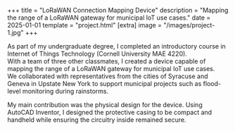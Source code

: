 +++
title = "LoRaWAN Connection Mapping Device"
description = "Mapping the range of a LoRaWAN gateway for municipal IoT use cases."
date = 2025-01-01
template = "project.html"
[extra]
image = "/images/project-1.jpg"
+++

As part of my undergraduate degree, I completed an introductory course in Internet of Things Technology (Cornell University MAE 4220).  
With a team of three other classmates, I created a device capable of mapping the range of a LoRaWAN gateway for municipal IoT use cases.  
We collaborated with representatives from the cities of Syracuse and Geneva in Upstate New York to support municipal projects such as flood-level monitoring during rainstorms.  

My main contribution was the physical design for the device. Using AutoCAD Inventor, I designed the protective casing to be compact and handheld while ensuring the circuitry inside remained secure.

